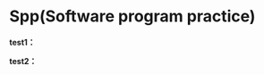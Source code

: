 # Spp(Software program practice)

**test1：**[](https://github.com/doLei-2001/Spp/tree/master/test1)

**test2：**[](https://github.com/doLei-2001/Spp/blob/master/test2/Readme.md)
